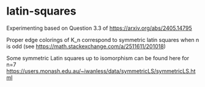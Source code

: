 # latin-squares

Experimenting based on Question 3.3 of https://arxiv.org/abs/2405.14795 

Proper edge colorings of K_n correspond to symmetric latin squares when n is odd (see https://math.stackexchange.com/a/2511611/201018)

Some symmetric Latin squares up to isomorphism can be found here for n=7 https://users.monash.edu.au/~iwanless/data/symmetricLS/symmetricLS.html
